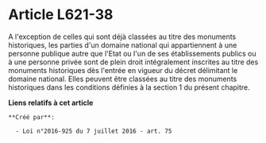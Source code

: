 # Article L621-38

A l'exception de celles qui sont déjà classées au titre des monuments historiques, les parties d'un domaine national qui
appartiennent à une personne publique autre que l'Etat ou l'un de ses établissements publics ou à une personne privée sont de
plein droit intégralement inscrites au titre des monuments historiques dès l'entrée en vigueur du décret délimitant le
domaine national. Elles peuvent être classées au titre des monuments historiques dans les conditions définies à la section 1
du présent chapitre.

**Liens relatifs à cet article**

	**Créé par**:

	  - Loi n°2016-925 du 7 juillet 2016 - art. 75
